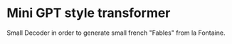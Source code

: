 # Mini GPT style transformer
Small Decoder in order to generate small french "Fables" from la Fontaine.

